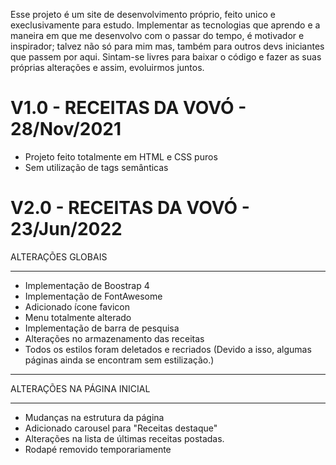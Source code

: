 Esse projeto é um site de desenvolvimento próprio, feito unico e execlusivamente para estudo. 
Implementar as tecnologias que aprendo e a maneira em que me desenvolvo com o passar do tempo, é motivador e inspirador; talvez não só para mim mas, também para outros devs iniciantes que passem por aqui.
Sintam-se livres para baixar o código e fazer as suas próprias alterações e assim, evoluirmos juntos.



V1.0 - RECEITAS DA VOVÓ - 28/Nov/2021
==============================================
- Projeto feito totalmente em HTML e CSS puros
- Sem utilização de tags semânticas


V2.0 - RECEITAS DA VOVÓ - 23/Jun/2022
==============================================

ALTERAÇÕES GLOBAIS
___________________________________________
- Implementação de Boostrap 4
- Implementação de FontAwesome
- Adicionado ícone favicon
- Menu totalmente alterado
- Implementação de barra de pesquisa
- Alterações no armazenamento das receitas
- Todos os estilos foram deletados e recriados
(Devido a isso, algumas páginas ainda se encontram
sem estilização.)
___________________________________________


ALTERAÇÕES NA PÁGINA INICIAL
______________________________________________
- Mudanças na estrutura da página
- Adicionado carousel para "Receitas destaque"
- Alterações na lista de últimas receitas postadas.
- Rodapé removido temporariamente
